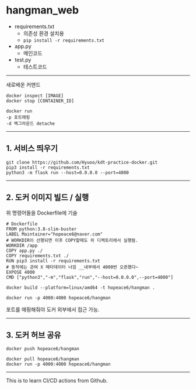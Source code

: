 # hangman_web

- requirements.txt
  - 의존성 환경 설치용
  - ```pip install -r requirements.txt```
- app.py
  - 메인코드
- test.py
  - 테스트코드

- - -

새로배운 커맨드
```
docker inspect [IMAGE]
docker stop [CONTAINER_ID]
```
```
docker run
-p 포트매핑
-d 백그라운드 detache
```

- - -

## 1. 서비스 띄우기
```
git clone https://github.com/Hyuoo/kdt-practice-docker.git
pip3 install -r requirements.txt
python3 -m flask run --host=0.0.0.0 --port=4000
```

- - -

## 2. 도커 이미지 빌드 / 실행   
  위 명령어들을 Dockerfile에 기술
```
# Dockerfile
FROM python:3.8-slim-buster
LABEL Maintainer="hopeace6@naver.com"
# WORKDIR이 선행되면 이후 COPY할때도 위 디렉토리에서 실행됨.
WORKDIR /app
COPY app.py ./
COPY requirements.txt ./
RUN pip3 install -r requirements.txt
# 동작에는 관여 X 메타데이터 너낌 __내부에서 4000번 오픈했다~
EXPOSE 4000
CMD ["python3","-m","flask","run","--host=0.0.0.0",--port=4000"]
```
```
docker build --platform=linux/amd64 -t hopeace6/hangman .
```
```
docker run -p 4000:4000 hopeace6/hangman
```
포트를 매핑해줘야 도커 외부에서 접근 가능.

- - - 

## 3. 도커 허브 공유
```
docker push hopeace6/hangman
```
```
docker pull hopeace6/hangman
docker run -p 4000:4000 hopeace6/hangman
```

- - -

This is to learn CI/CD actions from Github.
